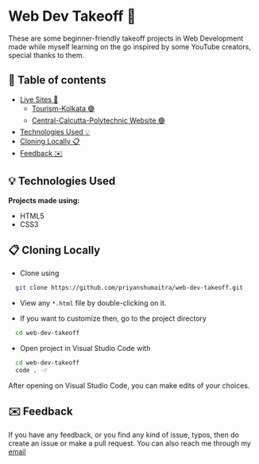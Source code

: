 # Web Dev Takeoff 🚀 

These are some beginner-friendly takeoff projects in Web Development made while myself learning on the go inspired by some YouTube creators, special thanks to them.

## 📜 Table of contents 
- [Live Sites 🎯]()
  - [Tourism-Kolkata 🟢]() 
  - [Central-Calcutta-Polytechnic Website 🟢]()
- [Technologies Used 💡](#technologies-used)
- [Cloning Locally 📋](#cloning-locally)
- [Feedback ✉️](#feedback)

## 💡 Technologies Used
**Projects made using:**
- HTML5
- CSS3
	
## 📋 Cloning Locally

- Clone using
```bash
  git clone https://github.com/priyanshumaitra/web-dev-takeoff.git
```
- View any `*.html` file by double-clicking on it.

- If you want to customize then, go to the project directory

```bash
  cd web-dev-takeoff
```

- Open project in Visual Studio Code with
```sh
  cd web-dev-takeoff
  code . -r 
```
After opening on Visual Studio Code, you can make edits of your choices.

## ✉️ Feedback
If you have any feedback, or you find any kind of issue, typos, then do create an issue or make a pull request. You can also reach me through my [email](mailto:priyanshu.m@outlook.in)

  
